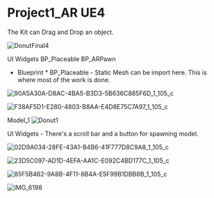 # Project1_AR UE4 
The Kit can Drag and Drop an object.

![DonutFinal4](https://user-images.githubusercontent.com/64766737/83384843-0c931d80-a423-11ea-9d80-a8c29386f2cb.png)
  
 UI Widgets
 BP_Placeable
 BP_ARPawn
 
 * Blueprint *
 BP_Placeable - Static Mesh can be import here. This is where most of the work is done.
 
 ![90A5A30A-D8AC-4BA5-B3D3-5B636C885F6D_1_105_c](https://user-images.githubusercontent.com/64766737/83375755-e5305680-a40a-11ea-9328-19e27b555da3.jpeg)

 ![F38AF5D1-E280-4803-B8AA-E4D8E75C7A97_1_105_c](https://user-images.githubusercontent.com/64766737/83375387-af3ea280-a409-11ea-8728-a5161724da90.jpeg)

Model_1 
 ![Donut1](https://user-images.githubusercontent.com/64766737/83384496-53344800-a422-11ea-80e4-1f02f6fff82f.png)

UI Widgets - There's a scroll bar and a button for spawning model.

![02D9A034-28FE-43A1-B4B6-41F777D8C9A8_1_105_c](https://user-images.githubusercontent.com/64766737/83382903-0dc24b80-a41f-11ea-9761-3f5db9ca5add.jpeg)



![23D5C097-AD1D-4EFA-AA1C-E092C4BD177C_1_105_c](https://user-images.githubusercontent.com/64766737/83323530-661c1080-a29a-11ea-8dd3-739f3a8edcfe.jpeg)


![85F5B462-9A8B-4F11-8B4A-E5F99B1DBB8B_1_105_c](https://user-images.githubusercontent.com/64766737/83323601-f5292880-a29a-11ea-8e26-a9d65d01cc8e.jpeg)

 
![IMG_6198](https://user-images.githubusercontent.com/64766737/83323420-a3cc6980-a299-11ea-907a-3a12619b90a8.PNG)
